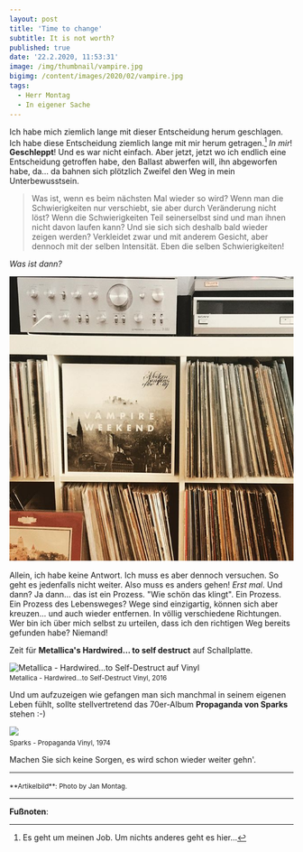 ```yaml
---
layout: post
title: 'Time to change'
subtitle: It is not worth?
published: true
date: '22.2.2020, 11:53:31'
image: /img/thumbnail/vampire.jpg
bigimg: /content/images/2020/02/vampire.jpg
tags:
  - Herr Montag
  - In eigener Sache
---
```

Ich habe mich ziemlich lange mit dieser Entscheidung herum geschlagen. Ich habe diese Entscheidung ziemlich lange mit mir herum getragen.[^1] *In mir*! **Geschleppt**! Und es war nicht einfach. Aber jetzt, jetzt wo ich endlich eine Entscheidung getroffen habe, den Ballast abwerfen will, ihn abgeworfen habe, da… da bahnen sich plötzlich Zweifel den Weg in mein Unterbewusstsein.

> Was ist, wenn es beim nächsten Mal wieder so wird? Wenn man die Schwierigkeiten nur verschiebt, sie aber durch Veränderung nicht löst? Wenn die Schwierigkeiten Teil seinerselbst sind und man ihnen nicht davon laufen kann? Und sie sich sich deshalb bald wieder zeigen werden? Verkleidet zwar und mit anderem Gesicht, aber dennoch mit der selben Intensität. Eben die selben Schwierigkeiten!

*Was ist dann?*

![Artikelbild](/content/images/2020/02/vampire.jpg)

Allein, ich habe keine Antwort. Ich muss es aber dennoch versuchen. So geht es jedenfalls nicht weiter. Also muss es anders gehen! *Erst mal*. Und dann? Ja dann… das ist ein Prozess. "Wie schön das klingt". Ein Prozess. Ein Prozess des Lebensweges? Wege sind einzigartig, können sich aber kreuzen… und auch wieder entfernen. In völlig verschiedene Richtungen. Wer bin ich über mich selbst zu urteilen, dass ich den richtigen Weg bereits gefunden habe? Niemand!

Zeit für **Metallica's Hardwired… to self destruct** auf Schallplatte.

![Metallica - Hardwired…to Self-Destruct auf Vinyl]({{site.baseurl}}/img/metallica.png)<br />
<small>Metallica - Hardwired…to Self-Destruct Vinyl, 2016</small>

Und um aufzuzeigen wie gefangen man sich manchmal in seinem eigenen Leben fühlt, sollte stellvertretend das 70er-Album **Propaganda von Sparks** stehen :-)

![]({{site.baseurl}}/img/propaganda.png)<br />
<small>Sparks - Propaganda Vinyl, 1974</small>

Machen Sie sich keine Sorgen, es wird schon wieder weiter gehn'.

---

<small>
**Artikelbild**: Photo by Jan Montag.
</small>

---

**Fußnoten**:

[^1]: Es geht um meinen Job. Um nichts anderes geht es hier…
